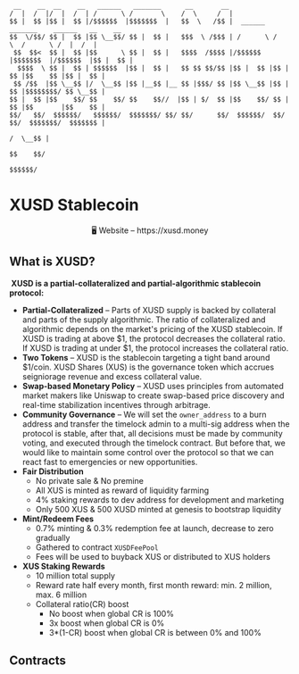 ```
 __    __  __    __   ______   _______      __       __                                         
/  |  /  |/  |  /  | /      \ /       \    /  \     /  |                                        
$$ |  $$ |$$ |  $$ |/$$$$$$  |$$$$$$$  |   $$  \   /$$ |  ______   _______    ______   __    __ 
$$  \/$$/ $$ |  $$ |$$ \__$$/ $$ |  $$ |   $$$  \ /$$$ | /      \ /       \  /      \ /  |  /  |
 $$  $$<  $$ |  $$ |$$      \ $$ |  $$ |   $$$$  /$$$$ |/$$$$$$  |$$$$$$$  |/$$$$$$  |$$ |  $$ |
  $$$$  \ $$ |  $$ | $$$$$$  |$$ |  $$ |   $$ $$ $$/$$ |$$ |  $$ |$$ |  $$ |$$    $$ |$$ |  $$ |
 $$ /$$  |$$ \__$$ |/  \__$$ |$$ |__$$ |__ $$ |$$$/ $$ |$$ \__$$ |$$ |  $$ |$$$$$$$$/ $$ \__$$ |
$$ |  $$ |$$    $$/ $$    $$/ $$    $$//  |$$ | $/  $$ |$$    $$/ $$ |  $$ |$$       |$$    $$ |
$$/   $$/  $$$$$$/   $$$$$$/  $$$$$$$/ $$/ $$/      $$/  $$$$$$/  $$/   $$/  $$$$$$$/  $$$$$$$ |
                                                                                      /  \__$$ |
                                                                                      $$    $$/ 
                                                                                       $$$$$$/  
```





# XUSD Stablecoin

<p align="center">
🖥 Website – https://xusd.money
</p>


## What is XUSD?
<b> XUSD is a partial-collateralized and partial-algorithmic stablecoin protocol: </b>

  * <b>Partial-Collateralized</b> – Parts of XUSD supply is backed by collateral and parts of the supply algorithmic. The ratio of collateralized and algorithmic depends on the market's pricing of the XUSD stablecoin. If XUSD is trading at above $1, the protocol decreases the collateral ratio. If XUSD is trading at under $1, the protocol increases the collateral ratio. 
  * <b>Two Tokens</b> – XUSD is the stablecoin targeting a tight band around $1/coin. XUSD Shares (XUS) is the governance token which accrues seigniorage revenue and excess collateral value.
  * <b>Swap-based Monetary Policy</b> – XUSD uses principles from automated market makers like Uniswap to create swap-based price discovery and real-time stabilization incentives through arbitrage.
  * <b>Community Governance</b> – We will set the `owner_address` to a burn address and transfer the timelock admin to a multi-sig address when the protocol is stable, after that, all decisions must be made by community voting, and executed through the timelock contract. But before that, we would like to maintain some control over the protocol so that we can react fast to emergencies or new opportunities.
  * <b>Fair Distribution</b> 
      * No private sale & No premine
      * All XUS is minted as reward of liquidity farming
      * 4% staking rewards to dev address for development and marketing
      * Only 500 XUS & 500 XUSD minted at genesis to bootstrap liquidity
  * <b>Mint/Redeem Fees</b> 
      * 0.7% minting & 0.3% redemption fee at launch, decrease to zero gradually
      * Gathered to contract `XUSDFeePool`
      * Fees will be used to buyback XUS or distributed to XUS holders
  * <b>XUS Staking Rewards</b> 
      * 10 million total supply
      * Reward rate half every month, first month reward: min. 2 million, max. 6 million
      * Collateral ratio(CR) boost
          * No boost when global CR is 100%
          * 3x boost when global CR is 0%
          * 3*(1-CR) boost when global CR is between 0% and 100%

## Contracts
